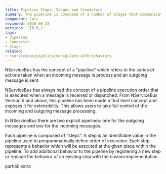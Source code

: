 ```yaml
---
title: Pipeline Steps, Stages and Connectors
summary: The pipeline is composed of a number of Stages that communicate via Connectors
component: Core
reviewed: 2016-08-23
versions: '[5.0,)'
tags:
- Pipeline
- Connector
- Stage
related:
- nservicebus/pipeline/manipulate-with-behaviors
---
```



NServiceBus has the concept of a "pipeline" which refers to the series of actions taken when an incoming message is process and an outgoing message is sent.

NServiceBus has always had the concept of a pipeline execution order that is executed when a message is received or dispatched. From NServiceBus Version 5 and above, this pipeline has been made a first level concept and exposes it for extensibility. This allows users to take full control of the incoming and outgoing message processing.

In NServiceBus there are two explicit pipelines: one for the outgoing messages and one for the incoming messages.

Each pipeline is composed of "steps". A step is an identifiable value in the pipeline used to programmatically define order of execution. Each step represents a behavior which will be executed at the given place within the pipeline. To add additional behavior to the pipeline by registering a new step or replace the behavior of an existing step with the custom implementation.

partial: extra
